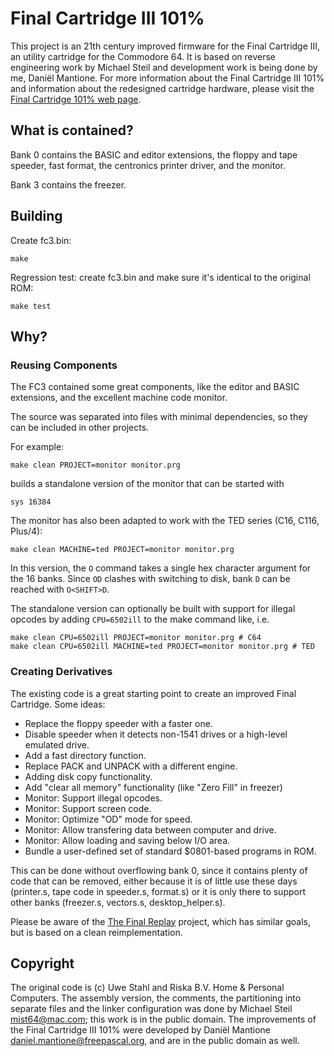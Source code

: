 # Final Cartridge III 101%

This project is an 21th century improved firmware for the Final Cartridge III, an utility cartridge for the Commodore 64.  It is based on reverse engineering work by Michael Steil and development work is being done by me, Daniël Mantione. For more information about the Final Cartridge III 101% and information about the redesigned cartridge hardware, please visit the [Final Cartridge 101% web page](https://www.freepascal.org/~daniel/fc3/).

## What is contained?

Bank 0 contains the BASIC and editor extensions, the floppy and tape speeder, fast format, the centronics printer driver, and the monitor.

Bank 3 contains the freezer.

## Building

Create fc3.bin:

    make

Regression test: create fc3.bin and make sure it's identical to the original ROM:

    make test

## Why?

### Reusing Components

The FC3 contained some great components, like the editor and BASIC extensions, and the excellent machine code monitor.

The source was separated into files with minimal dependencies, so they can be included in other projects.

For example:

    make clean PROJECT=monitor monitor.prg

builds a standalone version of the monitor that can be started with

    sys 16384

The monitor has also been adapted to work with the TED series (C16, C116, Plus/4):

    make clean MACHINE=ted PROJECT=monitor monitor.prg

In this version, the `O` command takes a single hex character argument for the 16 banks. Since `OD` clashes with switching to disk, bank `D` can be reached with `O<SHIFT>D`.

The standalone version can optionally be built with support for illegal opcodes by adding `CPU=6502ill` to the make command like, i.e.

    make clean CPU=6502ill PROJECT=monitor monitor.prg # C64
    make clean CPU=6502ill MACHINE=ted PROJECT=monitor monitor.prg # TED

### Creating Derivatives

The existing code is a great starting point to create an improved Final Cartridge. Some ideas:

* Replace the floppy speeder with a faster one.
* Disable speeder when it detects non-1541 drives or a high-level emulated drive.
* Add a fast directory function.
* Replace PACK and UNPACK with a different engine.
* Adding disk copy functionality.
* Add "clear all memory" functionality (like "Zero Fill" in freezer)
* Monitor: Support illegal opcodes.
* Monitor: Support screen code.
* Monitor: Optimize "OD" mode for speed.
* Monitor: Allow transfering data between computer and drive.
* Monitor: Allow loading and saving below I/O area.
* Bundle a user-defined set of standard $0801-based programs in ROM.

This can be done without overflowing bank 0, since it contains plenty of code that can be removed, either because it is of little use these days (printer.s, tape code in speeder.s, format.s) or it is only there to support other banks (freezer.s, vectors.s, desktop_helper.s).

Please be aware of the [The Final Replay](http://www.oxyron.de/html/freplay.html) project, which has similar goals, but is based on a clean reimplementation.

## Copyright

The original code is (c) Uwe Stahl and Riska B.V. Home & Personal Computers. The assembly version, the comments, the partitioning into separate files and the linker configuration was done by Michael Steil <mist64@mac.com>; this work is in the public domain. The improvements of the Final Cartridge III 101% were developed by Daniël Mantione <daniel.mantione@freepascal.org>, and are in the public domain as well.

